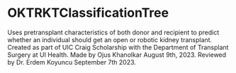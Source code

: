 # OKTRKTClassificationTree
Uses pretransplant characteristics of both donor and recipient to predict whether an individual should get an open or robotic kidney transplant. 
Created as part of UIC Craig Scholarship with the Department of Transplant Surgery at UI Health. 
Made by Ojus Khanolkar August 9th, 2023. 
Reviewed by Dr. Erdem Koyuncu September 7th 2023. 
